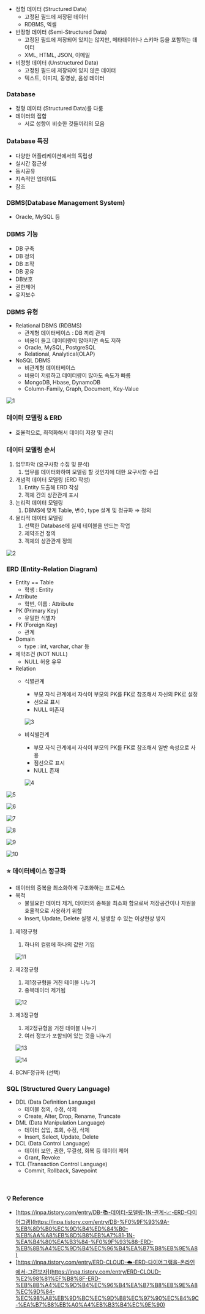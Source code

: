- 정형 데이터 (Structured Data)
    - 고정된 필드에 저장된 데이터
    - RDBMS, 엑셀
- 반정형 데이터 (Semi-Structured Data)
    - 고정된 필드에 저장되어 있지는 않지만, 메타데이터나 스키마 등을 포함하는 데이터
    - XML, HTML, JSON, 이메일
- 비정형 데이터 (Unstructured Data)
    - 고정된 필드에 저장되어 있지 않은 데이터
    - 텍스트, 이미지, 동영상, 음성 데이터

### Database
- 정형 데이터 (Structured Data)를 다룸
- 데이터의 집합
    - 서로 성향이 비슷한 것들끼리의 모음

### Database 특징

- 다양한 어플리케이션에서의 독립성
- 실시간 접근성
- 동시공유
- 지속적인 업데이트
- 참조

### DBMS(Database Management System)

- Oracle, MySQL 등

### DBMS 기능

- DB 구축
- DB 정의
- DB 조작
- DB 공유
- DB보호
- 권한제어
- 유지보수

### DBMS 유형

- Relational DBMS (RDBMS)
    - 관계형 데이터베이스 : DB 끼리 관계
    - 비용이 들고 데이터량이 많아지면 속도 저하
    - Oracle, MySQL, PostgreSQL
    - Relational, Analytical(OLAP)
- NoSQL DBMS
    - 비관계형 데이터베이스
    - 비용이 저렴하고 데이터량이 많아도 속도가 빠름
    - MongoDB, Hbase, DynamoDB
    - Column-Family, Graph, Document, Key-Value

![1](./img/img_sql1.png)

### 데이터 모델링 & ERD

- 효율적으로, 최적화해서 데이터 저장 및 관리

### 데이터 모델링 순서

1. 업무파악 (요구사항 수집 및 분석)
    1. 업무를 데이터화하여 모델링 할 것인지에 대한 요구사항 수집
2. 개념적 데이터 모델링 (ERD 작성)
    1. Entity 도출해 ERD 작성
    2. 객체 간의 상관관계 표시
3. 논리적 데이터 모델링
    1. DBMS에 맞게 Table, 변수, type 설계 및 정규화 ⇒ 정의
4. 물리적 데이터 모델링
    1. 선택한 Database에 실제 테이블을 만드는 작업
    2. 제약조건 정의
    3. 객체의 상관관계 정의

![2](./img/img_sql2.png)

### ERD (Entity-Relation Diagram)

- Entity == Table
    - 학생 : Entity
- Attribute
    - 학번, 이름 : Attribute
- PK (Primary Key)
    - 유일한 식별자
- FK (Foreign Key)
    - 관계
- Domain
    - type : int, varchar, char 등
- 제약조건 (NOT NULL)
    - NULL 허용 유무
- Relation
    - 식별관계
        - 부모 자식 관계에서 자식이 부모의 PK를 FK로 참조해서 자신의 PK로 설정
        - 선으로 표시
        - NULL 미존재
        
        ![3](./img/img_sql3.png)

    - 비식별관계
        - 부모 자식 관계에서 자식이 부모의 PK를 FK로 참조해서 일반 속성으로 사용
        - 점선으로 표시
        - NULL 존재
        
        ![4](./img/img_sql4.png)


![5](./img/img_sql5.png)

![6](./img/img_sql6.png)

![7](./img/img_sql7.png)

![8](./img/img_sql8.png)

![9](./img/img_sql9.png)

![10](./img/img_sql10.png)


### ⭐ 데이터베이스 정규화

- 데이터의 중복을 최소화하게 구조화하는 프로세스
- 목적
    - 불필요한 데이터 제거, 데이터의 중복을 최소화 함으로써 저장공간이나 자원을 효율적으로 사용하기 위함
    - Insert, Update, Delete 실행 시, 발생할 수 있는 이상현상 방지
1. 제1정규형
    1. 하나의 컬럼에 하나의 값만 기입
    
    ![11](./img/img_sql11.png)

2. 제2정규형
    1. 제1정규형을 거친 테이블 나누기
    2. 중복데이터 제거됨
    
    ![12](./img/img_sql12.png)

3. 제3정규형
    1. 제2정규형을 거친 테이블 나누기
    2. 여러 정보가 포함되어 있는 것을 나누기
    
    ![13](./img/img_sql13.png)

    ![14](./img/img_sql14.png)

4. BCNF정규화 (선택)

### SQL (Structured Query Language)

- DDL (Data Definition Language)
    - 테이블 정의, 수정, 삭제
    - Create, Alter, Drop, Rename, Truncate
- DML (Data Manipulation Language)
    - 데이터 삽입, 조회, 수정, 삭제
    - Insert, Select, Update, Delete
- DCL (Data Control Language)
    - 데이터 보안, 권한, 무결성, 회복 등 데이터 제어
    - Grant, Revoke
- TCL (Transaction Control Language)
    - Commit, Rollback, Savepoint

</br>

### 💡 Reference

- [https://inpa.tistory.com/entry/DB-📚-데이터-모델링-1N-관계-📈-ERD-다이어그램](https://inpa.tistory.com/entry/DB-%F0%9F%93%9A-%EB%8D%B0%EC%9D%B4%ED%84%B0-%EB%AA%A8%EB%8D%B8%EB%A7%81-1N-%EA%B4%80%EA%B3%84-%F0%9F%93%88-ERD-%EB%8B%A4%EC%9D%B4%EC%96%B4%EA%B7%B8%EB%9E%A8)
- [https://inpa.tistory.com/entry/ERD-CLOUD-☁️-ERD-다이어그램을-온라인에서-그려보자](https://inpa.tistory.com/entry/ERD-CLOUD-%E2%98%81%EF%B8%8F-ERD-%EB%8B%A4%EC%9D%B4%EC%96%B4%EA%B7%B8%EB%9E%A8%EC%9D%84-%EC%98%A8%EB%9D%BC%EC%9D%B8%EC%97%90%EC%84%9C-%EA%B7%B8%EB%A0%A4%EB%B3%B4%EC%9E%90)
